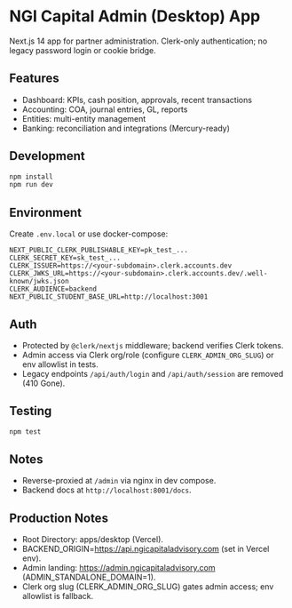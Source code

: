 # NGI Capital Admin (Desktop) App

Next.js 14 app for partner administration. Clerk-only authentication; no legacy password login or cookie bridge.

## Features
- Dashboard: KPIs, cash position, approvals, recent transactions
- Accounting: COA, journal entries, GL, reports
- Entities: multi-entity management
- Banking: reconciliation and integrations (Mercury-ready)

## Development
```bash
npm install
npm run dev
```

## Environment
Create `.env.local` or use docker-compose:
```env
NEXT_PUBLIC_CLERK_PUBLISHABLE_KEY=pk_test_...
CLERK_SECRET_KEY=sk_test_...
CLERK_ISSUER=https://<your-subdomain>.clerk.accounts.dev
CLERK_JWKS_URL=https://<your-subdomain>.clerk.accounts.dev/.well-known/jwks.json
CLERK_AUDIENCE=backend
NEXT_PUBLIC_STUDENT_BASE_URL=http://localhost:3001
```

## Auth
- Protected by `@clerk/nextjs` middleware; backend verifies Clerk tokens.
- Admin access via Clerk org/role (configure `CLERK_ADMIN_ORG_SLUG`) or env allowlist in tests.
- Legacy endpoints `/api/auth/login` and `/api/auth/session` are removed (410 Gone).

## Testing
```bash
npm test
```

## Notes
- Reverse-proxied at `/admin` via nginx in dev compose.
- Backend docs at `http://localhost:8001/docs`.



## Production Notes
- Root Directory: apps/desktop (Vercel).
- BACKEND_ORIGIN=https://api.ngicapitaladvisory.com (set in Vercel env).
- Admin landing: https://admin.ngicapitaladvisory.com (ADMIN_STANDALONE_DOMAIN=1).
- Clerk org slug (CLERK_ADMIN_ORG_SLUG) gates admin access; env allowlist is fallback.
